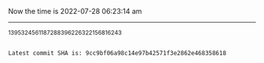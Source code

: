 Now the time is 2022-07-28 06:23:14 am

---

<small>1395324561187288396226322156816243</small>

```txt

Latest commit SHA is: 9cc9bf06a98c14e97b42571f3e2862e468358618
```
